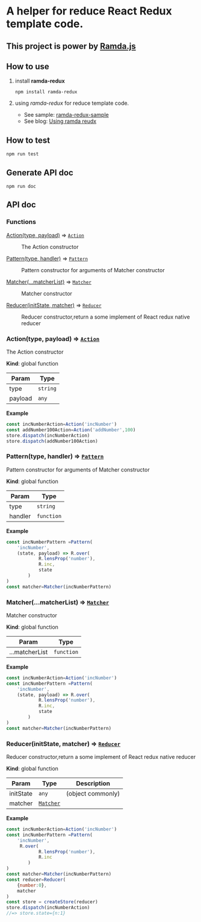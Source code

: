 # A helper for reduce React Redux template code.

## This project is power by [**Ramda.js**](http://ramdajs.com/)

## How to use

1. install **ramda-redux**

    `npm install ramda-redux`

2. using *ramda-redux* for reduce template code.
    - See sample: [ramda-redux-sample](https://github.com/jituanlin/ramda-redux-sample)
    - See blog: [Using ramda reudx](https://jituanlin.github.io/function-programming/Using-ramda-reudx.html)
## How to test

`npm run test`

## Generate API doc

`npm run doc`

## API doc
### Functions

<dl>
<dt><a href="#Action">Action(type, payload)</a> ⇒ <code><a href="#Action">Action</a></code></dt>
<dd><p>The Action constructor</p>
</dd>
<dt><a href="#Pattern">Pattern(type, handler)</a> ⇒ <code><a href="#Pattern">Pattern</a></code></dt>
<dd><p>Pattern constructor for arguments of  Matcher constructor</p>
</dd>
<dt><a href="#Matcher">Matcher(...matcherList)</a> ⇒ <code><a href="#Matcher">Matcher</a></code></dt>
<dd><p>Matcher constructor</p>
</dd>
<dt><a href="#Reducer">Reducer(initState, matcher)</a> ⇒ <code><a href="#Reducer">Reducer</a></code></dt>
<dd><p>Reducer constructor,return a some implement of React redux native reducer</p>
</dd>
</dl>

<a name="Action"></a>

### Action(type, payload) ⇒ [<code>Action</code>](#Action)
The Action constructor

**Kind**: global function  

| Param | Type |
| --- | --- |
| type | <code>string</code> | 
| payload | <code>any</code> | 

**Example**  
```js
const incNumberAction=Action('incNumber')
const addNumber100Action=Action('addNumber',100)
store.dispatch(incNumberAction)
store.dispatch(addNumber100Action)
```
<a name="Pattern"></a>

### Pattern(type, handler) ⇒ [<code>Pattern</code>](#Pattern)
Pattern constructor for arguments of  Matcher constructor

**Kind**: global function  

| Param | Type |
| --- | --- |
| type | <code>string</code> | 
| handler | <code>function</code> | 

**Example**  
```js
const incNumberPattern =Pattern(
	'incNumber',
	(state, payload) => R.over(
			R.lensProp('number'),
			R.inc,
			state
		)
)
const matcher=Matcher(incNumberPattern)
```
<a name="Matcher"></a>

### Matcher(...matcherList) ⇒ [<code>Matcher</code>](#Matcher)
Matcher constructor

**Kind**: global function  

| Param | Type |
| --- | --- |
| ...matcherList | <code>function</code> | 

**Example**  
```js
const incNumberAction=Action('incNumber')
const incNumberPattern =Pattern(
	'incNumber',
	(state, payload) => R.over(
			R.lensProp('number'),
			R.inc,
			state
		)
)
const matcher=Matcher(incNumberPattern)
```
<a name="Reducer"></a>

### Reducer(initState, matcher) ⇒ [<code>Reducer</code>](#Reducer)
Reducer constructor,return a some implement of React redux native reducer

**Kind**: global function  

| Param | Type | Description |
| --- | --- | --- |
| initState | <code>any</code> | (object commonly) |
| matcher | [<code>Matcher</code>](#Matcher) |  |

**Example**  
```js
const incNumberAction=Action('incNumber')
const incNumberPattern =Pattern(
	'incNumber',
	 R.over(
			R.lensProp('number'),
			R.inc
		)
)
const matcher=Matcher(incNumberPattern)
const reducer=Reducer(
	{number:0},
	matcher
)
const store = createStore(reducer)
store.dispatch(incNumberAction)
//=> store.state={n:1}
```

